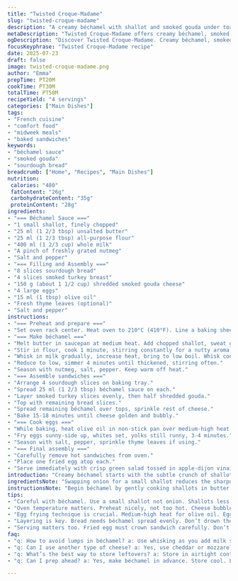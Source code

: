 ```yaml
---
title: "Twisted Croque-Madame"
slug: "twisted-croque-madame"
description: "A creamy béchamel with shallot and smoked gouda under toasted sourdough. Layers of turkey instead of traditional ham, topped with a sunny-side egg fried in olive oil and a hint of thyme. Baked until golden, cheese melted. A fresh green salad with a zesty apple-dijon vinaigrette on the side. Nourishing French-style open sandwich with a subtle smoky twist and herb aroma. Quick to assemble, modest oven baking. Protein rich, comforting midweek meal."
metaDescription: "Twisted Croque-Madame offers creamy béchamel, smoked turkey, and sunny-side egg on toasted sourdough. Comforting French-inspired open sandwich. Perfect midweek meal."
ogDescription: "Discover Twisted Croque-Madame. Creamy béchamel, smoked turkey, and sunny-side egg on sourdough. Quick French-inspired comfort food. Enjoy now."
focusKeyphrase: "Twisted Croque-Madame recipe"
date: 2025-07-23
draft: false
image: twisted-croque-madame.png
author: "Emma"
prepTime: PT20M
cookTime: PT30M
totalTime: PT50M
recipeYield: "4 servings"
categories: ["Main Dishes"]
tags:
- "French cuisine"
- "comfort food"
- "midweek meals"
- "baked sandwiches"
keywords:
- "béchamel sauce"
- "smoked gouda"
- "sourdough bread"
breadcrumb: ["Home", "Recipes", "Main Dishes"]
nutrition: 
 calories: "480"
 fatContent: "26g"
 carbohydrateContent: "35g"
 proteinContent: "28g"
ingredients:
- "=== Béchamel Sauce ==="
- "1 small shallot, finely chopped"
- "25 ml (1 2/3 tbsp) unsalted butter"
- "25 ml (1 2/3 tbsp) all-purpose flour"
- "400 ml (1 2/3 cup) whole milk"
- "A pinch of freshly grated nutmeg"
- "Salt and pepper"
- "=== Filling and Assembly ==="
- "8 slices sourdough bread"
- "4 slices smoked turkey breast"
- "150 g (about 1 1/2 cup) shredded smoked gouda cheese"
- "4 large eggs"
- "15 ml (1 tbsp) olive oil"
- "Fresh thyme leaves (optional)"
- "Salt and pepper"
instructions:
- "=== Preheat and prepare ==="
- "Set oven rack center. Heat oven to 210°C (410°F). Line a baking sheet with parchment."
- "=== Make béchamel ==="
- "Melt butter in saucepan at medium heat. Add chopped shallot, sweat gently until soft but not browned, about 5 minutes."
- "Stir in flour, cook 1 minute, stirring constantly for a nutty aroma."
- "Whisk in milk gradually, increase heat, bring to low boil. Whisk continuously to avoid lumps."
- "Reduce to low, simmer 4 minutes until thickened, stirring often."
- "Season with nutmeg, salt, pepper. Keep warm off heat."
- "=== Assemble sandwiches ==="
- "Arrange 4 sourdough slices on baking tray."
- "Spread 25 ml (1 2/3 tbsp) béchamel sauce on each."
- "Layer smoked turkey slices evenly, then half shredded gouda."
- "Top with remaining bread slices."
- "Spread remaining béchamel over tops, sprinkle rest of cheese."
- "Bake 15-18 minutes until cheese golden and bubbly."
- "=== Cook eggs ==="
- "While baking, heat olive oil in non-stick pan over medium-high heat."
- "Fry eggs sunny-side up, whites set, yolks still runny, 3-4 minutes."
- "Season with salt, pepper, sprinkle thyme leaves if using."
- "=== Final assembly ==="
- "Carefully remove hot sandwiches from oven."
- "Place one fried egg atop each."
- "Serve immediately with crisp green salad tossed in apple-dijon vinaigrette or any bitter leaf salad."
introduction: "Creamy béchamel starts with the subtle crunch of shallot, not onion. Butter melts, flour scatters, milk whisks in thick and silky. Nutmeg whispers warmth. Instead of typical bread, used sourdough, crusty with tang. Smoked turkey replaces classic ham—lighter, deeper flavor. Gouda cheese shredded with smoky edge, richer melt. Eggs fried in olive oil, golden sun disks soft in center. A sprinkle of thyme leaves adds green aroma. Baked until cheese bubbles up, bread toasted edges brown. Paired a sharp apple-dijon vinaigrette tossed salad, crisp bitter leaves cutting through richness. A French sandwich remix for midweek dinners, quick but satisfying. Less butter, bold twist and comfort at the table."
ingredientsNote: "Swapping onion for a small shallot reduces the sharpness, softens béchamel flavor, brings delicate sweetness. Using smoked turkey over ham cuts some saltiness, adds subtle smoky notes. Sourdough bread stands up better to baking and sauce, adding texture and a little tang. Smoked gouda brings a smoky, creamy profile contrasting the mild béchamel—more flavor depth than Emmenthal. Olive oil for frying eggs adds richness and a herbal note over butter. Fresh thyme optional, brings herbaceous freshness, but skip if herbs not handy. Béchamel requires careful whisking to avoid lumps and constant stirring as it thickens — patience pays. Nutmeg essential for béchamel to cut richness with warm spice. Adjust salt carefully since smoked turkey and cheese can be salty. Use eggs fresh for best sunny side up results. Toast bread lightly before assembly if desired to prevent sogginess."
instructionsNote: "Begin béchamel by gently cooking shallots in butter to soften flavors without browning — key for balance. Add flour and stir promptly, cook only 1 minute to prevent raw flavor but avoid overbrowning. Gradually whisk milk to avoid lumps; maintain steady heat to thicken smoothly. Keep stirring to prevent scorching. While béchamel thickens, prep oven rack and baking tray lined with parchment to catch drips and aid cleanup. Spread béchamel evenly over first bread layer to coat but not drown. Layer smoked turkey evenly—avoid thick piles that soak bread. Cheese divides across layers for melt and golden finish. Bake sandwiches till cheese bubbles and top browns lightly (watch closely to prevent burning). Near baking end, fry eggs in olive oil for bright yolks and tender whites, seasoning gently. Use a spatula to transfer cooked eggs delicately atop sandwiches to avoid breaking yolks. Serve immediately to keep egg runny and sandwich crispy. Side salad with tart or bitter leaves should be dressed just before serving to prevent wilting. Balancing timing is key for fresh warm plating. Adjust oven temps by ±10°C if using convection or broilers. Rest béchamel briefly if too thick before spreading. Overall, multitask stages for efficiency while preserving textures."
tips:
- "Careful with béchamel. Use a small shallot not onion. Shallots less sharp, sweet flavor is key. Cook gently, butter melts slowly. Flour only a minute, avoid browning. Whisk milk in gradually to prevent lumps. Heat steady until thick. Keep around 4 minutes simmering."
- "Oven temperature matters. Preheat nicely, not too hot. Cheese bubbles and browns in 15-18 minutes. Monitor closely. Overbake ruins texture. Use parchment for baking—easy cleanup, no sticking. Bake until golden. Experiment temps if necessary."
- "Egg frying technique is crucial. Medium-high heat for olive oil. Eggs sunny-side need light skills. Whites should set, while yolks stay soft. Time it right. Fry only a few minutes. Season them nicely. Too much salt can ruin dish."
- "Layering is key. Bread needs béchamel spread evenly. Don’t drown the layers. Smoked turkey evenly distributed. Avoid big piles soaking bread. Cheese balance matters, keep it juicy. Adjust the turkey if needed. Cooking styles vary."
- "Serving matters too. Fried egg must crown sandwich carefully. Don’t break yolk! Fresh salad with apple-dijon vinaigrette brightens flavors. Lettuce of choice. Toss right before serving. Keeps everything vibrant. Timing crucial for taste."
faq:
- "q: How to avoid lumps in béchamel? a: Use whisking as you add milk slowly. Constant stirring is vital. Keep heat manageable. If lumps form, blend sauce after if needed."
- "q: Can I use another type of cheese? a: Yes, use cheddar or mozzarella for different taste. Gouda adds depth though. Too mild may not complement rich flavors."
- "q: What’s the best way to store leftovers? a: Store in airtight container. Keep for around 2 days in fridge. Reheat gently in oven or skillet. Avoid microwaving."
- "q: Can I prep ahead? a: Yes, make béchamel in advance. Store cool. Layer sandwiches earlier without eggs. Refrigerator okay but consume in a day."

---
```

